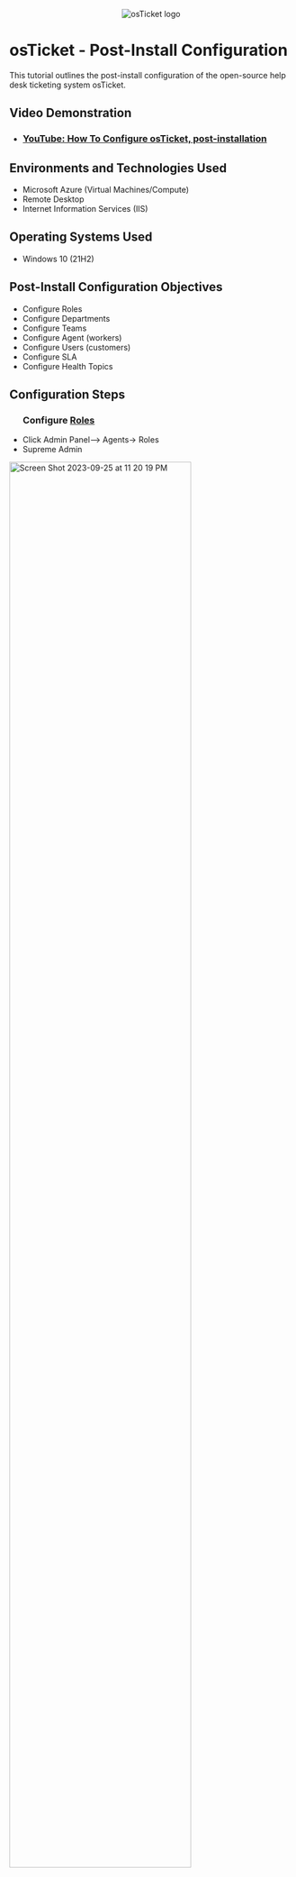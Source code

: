 <p align="center">
<img src="https://i.imgur.com/Clzj7Xs.png" alt="osTicket logo"/>
</p>

<h1>osTicket - Post-Install Configuration</h1>
This tutorial outlines the post-install configuration of the open-source help desk ticketing system osTicket.<br />


<h2>Video Demonstration</h2>

- ### [YouTube: How To Configure osTicket, post-installation](https://www.youtube.com)

<h2>Environments and Technologies Used</h2>

- Microsoft Azure (Virtual Machines/Compute)
- Remote Desktop
- Internet Information Services (IIS)

<h2>Operating Systems Used </h2>

- Windows 10</b> (21H2)

<h2>Post-Install Configuration Objectives</h2>

- Configure Roles 
- Configure Departments
- Configure Teams 
- Configure Agent (workers) 
- Configure Users (customers)
- Configure SLA
- Configure Health Topics 

<h2>Configuration Steps</h2>

<ul> 
<h3> Configure <a href="https://docs.osticket.com/en/latest/Admin/Agents/Roles.html">Roles</a></h3>
<li>Click Admin Panel--> Agents-> Roles</li>
<li>Supreme Admin</li>
</ul>


<p>
  <img width="80%" alt="Screen Shot 2023-09-25 at 11 20 19 PM" src="https://github.com/Wilsielouidor/post-install-config/assets/142513380/19291e92-2f49-49bc-8791-04b766ba1c1d">

</p>

<p> <img width="80%" alt="Screen Shot 2023-09-25 at 11 21 40 PM" src="https://github.com/Wilsielouidor/post-install-config/assets/142513380/ce5a91ba-b16a-4d8a-96f5-a0d18ff08d84">

</p>

<p>
<img width="80%" alt="Screen Shot 2023-09-25 at 11 40 22 PM" src="https://github.com/Wilsielouidor/post-install-config/assets/142513380/f97d8045-e313-471f-952a-0e1f97d4e9ac">

</p>

<p>
<img width="80%" alt="Screen Shot 2023-09-25 at 11 43 06 PM" src="https://github.com/Wilsielouidor/post-install-config/assets/142513380/2863ca12-6d53-4c28-a0d3-07185fcfc538">


</p>
<br />

<p>
  
<img width="80%" alt="Screen Shot 2023-09-25 at 11 46 45 PM" src="https://github.com/Wilsielouidor/post-install-config/assets/142513380/d3209fe4-89fa-4688-a360-13c38f615957">

</p>

Type in Supreme Admin--> Go to Permisions and Check all boxes under Tickets, Tasks and Knowledgebase--> Click Add role on the bottom.

<p> <img width="80%" alt="Screen Shot 2023-09-25 at 11 54 09 PM" src="https://github.com/Wilsielouidor/post-install-config/assets/142513380/a7d700ec-580c-424d-8c9c-0b5f65db5632">

</p>
<ul> 
<h3> Configure <a href="https://docs.osticket.com/en/latest/Admin/Agents/Roles.html">Departments</a></h3>
<li>Click Admin Panel--> Agents-> Department--> Add new departments</li>
<li>Name: System Administrator-> click create department (which is at the bottom when you scroll done if you don't see it)</li>
</ul>
<p>
<img width="80%" alt="Screen Shot 2023-09-26 at 11 30 50 PM" src="https://github.com/Wilsielouidor/post-install-config/assets/142513380/9f1ce150-e166-4ead-ba98-a9d4f598064b">

</p>
<br />

<ul> 
<h3> Configure <a href="https://docs.osticket.com/en/latest/Admin/Agents/Teams.html">Teams</a></h3>
  
<li>Click Admin Panel--> Agents-> Teams--> As default there is already a Level I so Add Level II </li>
</ul>
<p>
<img width="80%" alt="img src="https://i.imgur.com/DJmEXEB.png" height="80%" width="80%" alt="Disk Sanitization Steps">

</p>
<br />

<p>
  <ul>
  <h3>Allow Anyone to Create Tickets</h3>
  <li>Admin panel->settings-> user settings </li>
  <li>Registration required: Recquire registration and login to create tickets </li>
  </ul>
  </p> 
  <br />
  
<p>
<img src="https://i.imgur.com/DJmEXEB.png" height="80%" width="80%" alt="Disk Sanitization Steps"/>
</p>

<p>
<ul>
<h3>Configure <a href="https://docs.osticket.com/en/latest/Admin/Agents/Agents.html">Agent(Workers)</a></h3>
  <li> Admin Panel->Agents-> Add new </li>
  <li>Karen, Ken, Lisa, Mateo</li>
</ul>
</p>
<br />

<p>
<ul>
<h3>Configure <a href="https://docs.osticket.com/en/latest/Admin/Manage/SLA%20Plans.html">Agent(Workers)</a></h3>
  <li> Admin Panel->Agents-> Add new </li>
  <li>Karen, Ken, Lisa, Mateo</li>
</ul>
</p>
<br />
